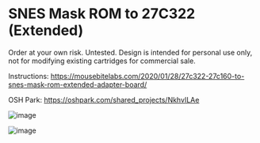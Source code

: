 # SNES Mask ROM to 27C322 (Extended)

Order at your own risk. Untested. Design is intended for personal use only, not for modifying existing cartridges for commercial sale.

Instructions: https://mousebitelabs.com/2020/01/28/27c322-27c160-to-snes-mask-rom-extended-adapter-board/

OSH Park: https://oshpark.com/shared_projects/NkhvILAe

![image](https://github.com/user-attachments/assets/36027443-b749-4783-8c29-e26704c6bb5e)

![image](https://github.com/user-attachments/assets/98dd584a-62dc-4cb7-8205-b179196242df)
